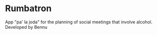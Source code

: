 # Rumbatron
App "pa' la joda" for the planning of social meetings that involve alcohol.
<br> Developed by Bennu
